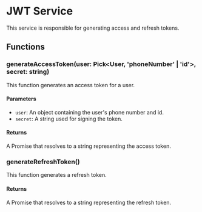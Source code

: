 # JWT Service

This service is responsible for generating access and refresh tokens.

## Functions

### generateAccessToken(user: Pick<User, 'phoneNumber' | 'id'>, secret: string)

This function generates an access token for a user.

#### Parameters

- `user`: An object containing the user's phone number and id.
- `secret`: A string used for signing the token.

#### Returns

A Promise that resolves to a string representing the access token.

### generateRefreshToken()

This function generates a refresh token.

#### Returns

A Promise that resolves to a string representing the refresh token.